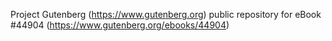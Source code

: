 Project Gutenberg (https://www.gutenberg.org) public repository for eBook #44904 (https://www.gutenberg.org/ebooks/44904)
